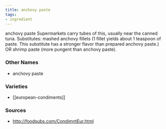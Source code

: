 ```yaml
---
title: anchovy paste
tags:
- ingredient
---
```

anchovy paste Supermarkets carry tubes of this, usually near the canned tuna. Substitutes: mashed anchovy fillets (1 fillet yields about 1 teaspoon of paste. This substitute has a stronger flavor than prepared anchovy paste.) OR shrimp paste (more pungent than anchovy paste).

### Other Names

* anchovy paste

### Varieties

* [[european-condiments]]

### Sources
* http://foodsubs.com/CondimntEur.html
